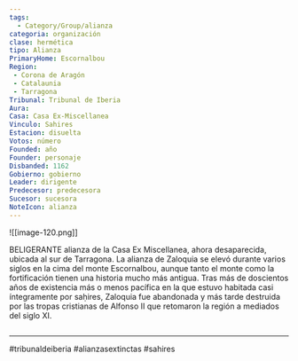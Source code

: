 ```yaml
---
tags:
  - Category/Group/alianza
categoria: organización
clase: hermética
tipo: Alianza
PrimaryHome: Escornalbou 
Region:
 - Corona de Aragón 
 - Catalaunia 
 - Tarragona 
Tribunal: Tribunal de Iberia 
Aura: 
Casa: Casa Ex-Miscellanea 
Vinculo: Sahires 
Estacion: disuelta 
Votos: número
Founded: año
Founder: personaje
Disbanded: 1162 
Gobierno: gobierno
Leader: dirigente
Predecesor: predecesora
Sucesor: sucesora
NoteIcon: alianza
---
```

![[image-120.png]] 
 <section class="wa-section main-content"><p>BELIGERANTE alianza de la <span data-article-privacy="private" data-article-id="8c7af5ab-0235-477a-aaa3-d5a76db807a6" data-template-type="organization" class="private-article article-unlinked entity-link wa-link">Casa Ex Miscellanea</span>, ahora desaparecida, ubicada al sur de <span data-article-privacy="private" data-article-id="895fb4b1-a1f7-4e9a-8af2-5e017a69dac1" data-template-type="settlement" class="private-article article-unlinked entity-link wa-link">Tarragona</span>. La alianza de Zaloquia se elevó durante varios siglos en la cima del monte <span data-article-privacy="private" data-article-id="e3a7bb1c-c9a9-44c1-a584-0d46e6b68692" data-template-type="location" class="private-article article-unlinked entity-link wa-link">Escornalbou</span>, aunque tanto el monte como la fortificación tienen una historia mucho más antigua. Tras más de doscientos años de existencia más o menos pacífica en la que estuvo habitada casi íntegramente por saḥires, Zaloquia fue abandonada y más tarde destruida por las tropas cristianas de Alfonso II que retomaron la región a mediados del siglo XI.
</p><div id="c6bad516ab92e6b249d658df212fdcd5" class="visibility-toggler image-thumb-container user-css-image-thumbnail position-relative padding-10 "><img src="https://worldanvil.com/uploads/images/ae03218c57d8d84cc976f2bf94eb301a.png" alt title="zaloquia2.png" /></div>

---

#tribunaldeiberia #alianzasextinctas #sahires 

